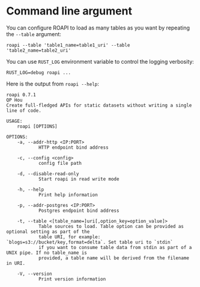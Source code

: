 # Command line argument

You can configure ROAPI to load as many tables as you want by repeating the `--table` argument:

```
roapi --table 'table1_name=table1_uri' --table 'table2_name=table2_uri'
```

You can use `RUST_LOG` environment variable to control the logging verbosity:

```
RUST_LOG=debug roapi ...
```

Here is the output from `roapi --help`:

```
roapi 0.7.1
QP Hou
Create full-fledged APIs for static datasets without writing a single line of code.

USAGE:
    roapi [OPTIONS]

OPTIONS:
    -a, --addr-http <IP:PORT>
            HTTP endpoint bind address

    -c, --config <config>
            config file path

    -d, --disable-read-only
            Start roapi in read write mode

    -h, --help
            Print help information

    -p, --addr-postgres <IP:PORT>
            Postgres endpoint bind address

    -t, --table <[table_name=]uri[,option_key=option_value]>
            Table sources to load. Table option can be provided as optional setting as part of the
            table URI, for example: `blogs=s3://bucket/key,format=delta`. Set table uri to `stdin`
            if you want to consume table data from stdin as part of a UNIX pipe. If no table_name is
            provided, a table name will be derived from the filename in URI.

    -V, --version
            Print version information
```
